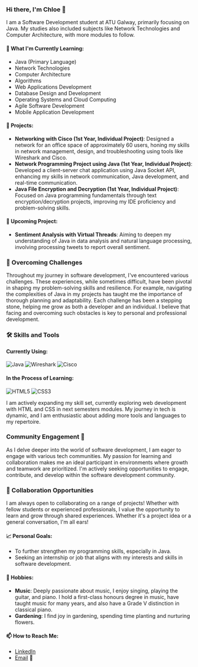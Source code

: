 ### Hi there, I'm Chloe 👋

I am a Software Development student at ATU Galway, primarily focusing on Java. My studies also included subjects like Network Technologies and Computer Architecture, with more modules to follow.

#### 🌱 What I'm Currently Learning:

- Java (Primary Language)
- Network Technologies
- Computer Architecture
- Algorithms
- Web Applications Development
- Database Design and Development
- Operating Systems and Cloud Computing
- Agile Software Development
- Mobile Application Development

#### 💼 Projects:

- **Networking with Cisco (1st Year, Individual Project)**: Designed a network for an office space of approximately 60 users, honing my skills in network management, design, and troubleshooting using tools like Wireshark and Cisco.
- **Network Programming Project using Java (1st Year, Individual Project)**: Developed a client-server chat application using Java Socket API, enhancing my skills in network communication, Java development, and real-time communication.
- **Java File Encryption and Decryption (1st Year, Individual Project)**: Focused on Java programming fundamentals through text encryption/decryption projects, improving my IDE proficiency and problem-solving skills.

#### 🎯 Upcoming Project:

- **Sentiment Analysis with Virtual Threads**: Aiming to deepen my understanding of Java in data analysis and natural language processing, involving processing tweets to report overall sentiment.

### 💪 Overcoming Challenges

Throughout my journey in software development, I've encountered various challenges. These experiences, while sometimes difficult, have been pivotal in shaping my problem-solving skills and resilience. For example, navigating the complexities of Java in my projects has taught me the importance of thorough planning and adaptability. Each challenge has been a stepping stone, helping me grow as both a developer and an individual. I believe that facing and overcoming such obstacles is key to personal and professional development.

### 🛠️ Skills and Tools

#### Currently Using:

![Java](https://img.shields.io/badge/java-%23ED8B00.svg?style=flat-square&logo=java&logoColor=white) ![Wireshark](https://img.shields.io/badge/Wireshark-1679A7?style=flat-square&logo=wireshark&logoColor=white) ![Cisco](https://img.shields.io/badge/Cisco-1BA0D7?style=flat-square&logo=cisco&logoColor=white)

#### In the Process of Learning:

![HTML5](https://img.shields.io/badge/HTML5-E34F26?style=flat-square&logo=html5&logoColor=white) ![CSS3](https://img.shields.io/badge/CSS3-1572B6?style=flat-square&logo=css3&logoColor=white)

I am actively expanding my skill set, currently exploring web development with HTML and CSS in next semesters modules. My journey in tech is dynamic, and I am enthusiastic about adding more tools and languages to my repertoire.

### Community Engagement 👐

As I delve deeper into the world of software development, I am eager to engage with various tech communities. My passion for learning and collaboration makes me an ideal participant in environments where growth and teamwork are prioritized. I'm actively seeking opportunities to engage, contribute, and develop within the software development community.

### 🤝 Collaboration Opportunities

I am always open to collaborating on a range of projects! Whether with fellow students or experienced professionals, I value the opportunity to learn and grow through shared experiences. Whether it's a project idea or a general conversation, I'm all ears!


#### 📈 Personal Goals:

- To further strengthen my programming skills, especially in Java.
- Seeking an internship or job that aligns with my interests and skills in software development.

#### 💬 Hobbies:

- **Music**: Deeply passionate about music, I enjoy singing, playing the guitar, and piano. I hold a first-class honours degree in music, have taught music for many years, and also have a Grade V distinction in classical piano.
- **Gardening**: I find joy in gardening, spending time planting and nurturing flowers.

#### 📫 How to Reach Me:

- [LinkedIn](https://chat.openai.com/c/www.linkedin.com/in/chloe-c-mills)
- [Email](chloecmills@gmail.com) 
👋

<!--
**ChloeCM/ChloeCM** is a ✨ _special_ ✨ repository because its `README.md` (this file) appears on your GitHub profile.

Here are some ideas to get you started:

- 🔭 I’m currently working on ...
- 🌱 I’m currently learning ...
- 👯 I’m looking to collaborate on ...
- 🤔 I’m looking for help with ...
- 💬 Ask me about ...
- 📫 How to reach me: ...
- 😄 Pronouns: ...
- ⚡ Fun fact: ...
-->
